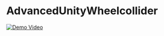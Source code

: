 # AdvancedUnityWheelcollider

[![Demo Video](https://img.youtube.com/vi/98ykdSzNeA4/0.jpg)](https://www.youtube.com/watch?v=98ykdSzNeA4)